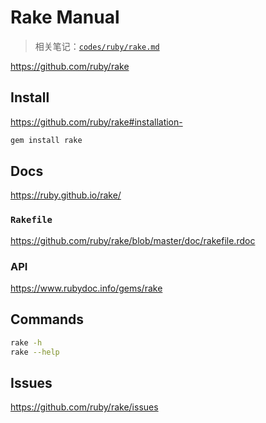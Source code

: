 # Rake Manual

> 相关笔记：[`codes/ruby/rake.md`](/codes/ruby/rake.md)

<https://github.com/ruby/rake>

## Install

<https://github.com/ruby/rake#installation->

```bash
gem install rake
```

## Docs

<https://ruby.github.io/rake/>

### `Rakefile`

<https://github.com/ruby/rake/blob/master/doc/rakefile.rdoc>

### API

<https://www.rubydoc.info/gems/rake>

## Commands

```bash
rake -h
rake --help
```

## Issues

<https://github.com/ruby/rake/issues>
